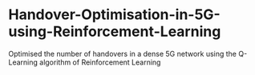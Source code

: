# Handover-Optimisation-in-5G-using-Reinforcement-Learning
Optimised the number of handovers in a dense 5G network using the Q-Learning algorithm of Reinforcement Learning
